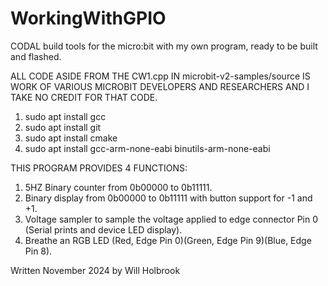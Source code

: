# WorkingWithGPIO
CODAL build tools for the micro:bit with my own program, ready to be built and flashed.

ALL CODE ASIDE FROM THE CW1.cpp IN microbit-v2-samples/source IS WORK OF VARIOUS MICROBIT DEVELOPERS AND RESEARCHERS AND I TAKE NO CREDIT FOR THAT CODE.

1. sudo apt install gcc
2. sudo apt install git
3. sudo apt install cmake
4. sudo apt install gcc-arm-none-eabi binutils-arm-none-eabi

THIS PROGRAM PROVIDES 4 FUNCTIONS:
1. 5HZ Binary counter from 0b00000 to 0b11111.
2. Binary display from 0b00000 to 0b11111 with button support for -1 and +1.
3. Voltage sampler to sample the voltage applied to edge connector Pin 0 (Serial prints and device LED display).
4. Breathe an RGB LED (Red, Edge Pin 0)(Green, Edge Pin 9)(Blue, Edge Pin 8).

Written November 2024 by Will Holbrook
